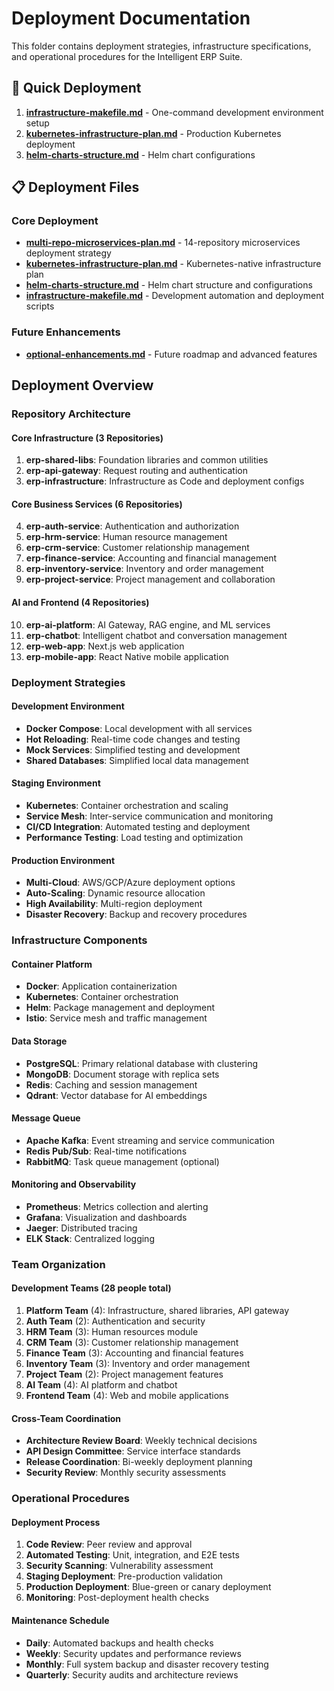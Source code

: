 # Deployment Documentation

This folder contains deployment strategies, infrastructure specifications, and operational procedures for the Intelligent ERP Suite.

## 🚀 Quick Deployment

1. **[infrastructure-makefile.md](./infrastructure-makefile.md)** - One-command development environment setup
2. **[kubernetes-infrastructure-plan.md](./kubernetes-infrastructure-plan.md)** - Production Kubernetes deployment
3. **[helm-charts-structure.md](./helm-charts-structure.md)** - Helm chart configurations

## 📋 Deployment Files

### Core Deployment
- **[multi-repo-microservices-plan.md](./multi-repo-microservices-plan.md)** - 14-repository microservices deployment strategy
- **[kubernetes-infrastructure-plan.md](./kubernetes-infrastructure-plan.md)** - Kubernetes-native infrastructure plan
- **[helm-charts-structure.md](./helm-charts-structure.md)** - Helm chart structure and configurations
- **[infrastructure-makefile.md](./infrastructure-makefile.md)** - Development automation and deployment scripts

### Future Enhancements
- **[optional-enhancements.md](./optional-enhancements.md)** - Future roadmap and advanced features

## Deployment Overview

### Repository Architecture

#### Core Infrastructure (3 Repositories)
1. **erp-shared-libs**: Foundation libraries and common utilities
2. **erp-api-gateway**: Request routing and authentication
3. **erp-infrastructure**: Infrastructure as Code and deployment configs

#### Core Business Services (6 Repositories)
4. **erp-auth-service**: Authentication and authorization
5. **erp-hrm-service**: Human resource management
6. **erp-crm-service**: Customer relationship management
7. **erp-finance-service**: Accounting and financial management
8. **erp-inventory-service**: Inventory and order management
9. **erp-project-service**: Project management and collaboration

#### AI and Frontend (4 Repositories)
10. **erp-ai-platform**: AI Gateway, RAG engine, and ML services
11. **erp-chatbot**: Intelligent chatbot and conversation management
12. **erp-web-app**: Next.js web application
13. **erp-mobile-app**: React Native mobile application

### Deployment Strategies

#### Development Environment
- **Docker Compose**: Local development with all services
- **Hot Reloading**: Real-time code changes and testing
- **Mock Services**: Simplified testing and development
- **Shared Databases**: Simplified local data management

#### Staging Environment
- **Kubernetes**: Container orchestration and scaling
- **Service Mesh**: Inter-service communication and monitoring
- **CI/CD Integration**: Automated testing and deployment
- **Performance Testing**: Load testing and optimization

#### Production Environment
- **Multi-Cloud**: AWS/GCP/Azure deployment options
- **Auto-Scaling**: Dynamic resource allocation
- **High Availability**: Multi-region deployment
- **Disaster Recovery**: Backup and recovery procedures

### Infrastructure Components

#### Container Platform
- **Docker**: Application containerization
- **Kubernetes**: Container orchestration
- **Helm**: Package management and deployment
- **Istio**: Service mesh and traffic management

#### Data Storage
- **PostgreSQL**: Primary relational database with clustering
- **MongoDB**: Document storage with replica sets
- **Redis**: Caching and session management
- **Qdrant**: Vector database for AI embeddings

#### Message Queue
- **Apache Kafka**: Event streaming and service communication
- **Redis Pub/Sub**: Real-time notifications
- **RabbitMQ**: Task queue management (optional)

#### Monitoring and Observability
- **Prometheus**: Metrics collection and alerting
- **Grafana**: Visualization and dashboards
- **Jaeger**: Distributed tracing
- **ELK Stack**: Centralized logging

### Team Organization

#### Development Teams (28 people total)
1. **Platform Team** (4): Infrastructure, shared libraries, API gateway
2. **Auth Team** (2): Authentication and security
3. **HRM Team** (3): Human resources module
4. **CRM Team** (3): Customer relationship management
5. **Finance Team** (3): Accounting and financial features
6. **Inventory Team** (3): Inventory and order management
7. **Project Team** (2): Project management features
8. **AI Team** (4): AI platform and chatbot
9. **Frontend Team** (4): Web and mobile applications

#### Cross-Team Coordination
- **Architecture Review Board**: Weekly technical decisions
- **API Design Committee**: Service interface standards
- **Release Coordination**: Bi-weekly deployment planning
- **Security Review**: Monthly security assessments

### Operational Procedures

#### Deployment Process
1. **Code Review**: Peer review and approval
2. **Automated Testing**: Unit, integration, and E2E tests
3. **Security Scanning**: Vulnerability assessment
4. **Staging Deployment**: Pre-production validation
5. **Production Deployment**: Blue-green or canary deployment
6. **Monitoring**: Post-deployment health checks

#### Maintenance Schedule
- **Daily**: Automated backups and health checks
- **Weekly**: Security updates and performance reviews
- **Monthly**: Full system backup and disaster recovery testing
- **Quarterly**: Security audits and architecture reviews